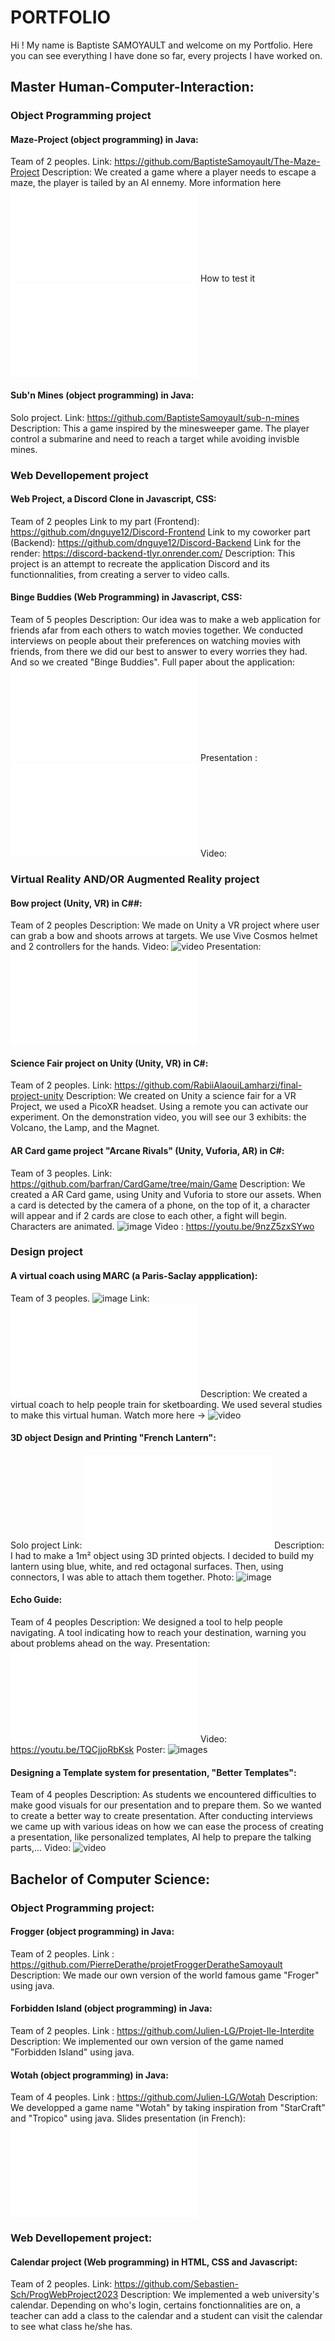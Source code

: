 # PORTFOLIO
Hi ! My name is Baptiste SAMOYAULT and welcome on my Portfolio. 
Here you can see everything I have done so far, every projects I have worked on.

## Master Human-Computer-Interaction:

### Object Programming project

#### Maze-Project (object programming) in Java:
Team of 2 peoples.
Link: https://github.com/BaptisteSamoyault/The-Maze-Project
Description: We created a game where a player needs to escape a maze, the player is tailed by an AI ennemy.
More information here ![report](Reports/HW3-PAC-Maze.pdf)
How to test it ![try](Reports/Instructions.pdf)

#### Sub'n Mines (object programming) in Java:
Solo project.
Link: https://github.com/BaptisteSamoyault/sub-n-mines
Description: This a game inspired by the minesweeper game. The player control a submarine and need to reach a target while avoiding invisble mines. 


### Web Devellopement project

#### Web Project, a Discord Clone in Javascript, CSS:
Team of 2 peoples
Link to my part (Frontend): https://github.com/dnguye12/Discord-Frontend
Link to my coworker part (Backend): https://github.com/dnguye12/Discord-Backend
Link for the render: https://discord-backend-tlyr.onrender.com/ 
Description: This project is an attempt to recreate the application Discord and its functionnalities, from creating a server to video calls. 

#### Binge Buddies (Web Programming) in Javascript, CSS:
Team of 5 peoples
Description: Our idea was to make a web application for friends afar from each others to watch movies together. We conducted interviews on people about their preferences on watching movies with friends, from there we did our best to answer to every worries they had. And so we created "Binge Buddies".
Full paper about the application: ![TER_BingeBuddies](Reports/TER_BingeBuddies.pdf) 
Presentation : ![slides](Reports/Binge%20Buddies.pdf)
Video: 

### Virtual Reality AND/OR Augmented Reality project

#### Bow project (Unity, VR) in C##:
Team of 2 peoples
Description: We made on Unity a VR project where user can grab a bow and shoots arrows at targets. We use Vive Cosmos helmet and 2 controllers for the hands.
Video: ![video](https://youtu.be/ZmPPQAu60NA)
Presentation: ![Slides](Reports/Adv%20Immersive%20-%20Presentation.pdf)

#### Science Fair project on Unity (Unity, VR) in C#:
Team of 2 peoples.
Link: https://github.com/RabiiAlaouiLamharzi/final-project-unity
Description: We created on Unity a science fair for a VR Project, we used a PicoXR headset. Using a remote you can activate our experiment. On the demonstration video, you will see our 3 exhibits: the Volcano, the Lamp, and the Magnet.

#### AR Card game project "Arcane Rivals" (Unity, Vuforia, AR) in C#:
Team of 3 peoples.
Link: https://github.com/barfran/CardGame/tree/main/Game
Description: We created a AR Card game, using Unity and Vuforia to store our assets. When a card is detected by the camera of a phone, on the top of it, a character will appear and if 2 cards are close to each other, a fight will begin. Characters are animated. 
![image](Images/ArcaneRivals.png)
Video : https://youtu.be/9nzZ5zxSYwo


### Design project

#### A virtual coach using MARC (a Paris-Saclay appplication):
Team of 3 peoples.
![image](Images/MARC3.png)
Link: ![research-paper](Reports/4-Baptiste-Ilinca-Abel.pdf)
Description: We created a virtual coach to help people train for sketboarding. We used several studies to make this virtual human.
Watch more here -> ![video](https://youtu.be/slN8KFjPqjI)

#### 3D object Design and Printing "French Lantern":
Solo project
Link: ![report](Reports/The%20art%20of%20fabricating%20tangible%20surfaces.pdf)
Description: I had to make a 1m² object using 3D printed objects. I decided to build my lantern using blue, white, and red octagonal surfaces. Then, using connectors, I was able to attach them together.
Photo: ![image](Images/FrenchLantern.avif)

#### Echo Guide:
Team of 4 peoples
Description: We designed a tool to help people navigating. A tool indicating how to reach your destination, warning you about problems ahead on the way. 
Presentation: ![presentation](Reports/EchoGuide.pdf)
Video: https://youtu.be/TQCjjoRbKsk
Poster: ![images](Images/EchoGuide%20Poster.jpg)

#### Designing a Template system for presentation, "Better Templates":
Team of 4 peoples
Description: As students we encountered difficulties to make good visuals for our presentation and to prepare them. So we wanted to create a better way to create presentation. After conducting interviews we came up with various ideas on how we can ease the process of creating a presentation, like personalized templates, AI help to prepare the talking parts,...
Video: ![video](https://youtu.be/v7sTQGZMLYQ)


## Bachelor of Computer Science:

### Object Programming project:

#### Frogger (object programming) in Java: 
Team of 2 peoples.
Link : https://github.com/PierreDerathe/projetFroggerDeratheSamoyault
Description: We made our own version of the world famous game "Froger" using java.

#### Forbidden Island (object programming) in Java:
Team of 2 peoples.
Link : https://github.com/Julien-LG/Projet-Ile-Interdite
Description: We implemented our own version of the game named "Forbidden Island" using java. 

#### Wotah (object programming) in Java:
Team of 4 peoples.
Link : https://github.com/Julien-LG/Wotah
Description: We developped a game name "Wotah" by taking inspiration from "StarCraft" and "Tropico" using java.
Slides presentation (in French): ![slides](Reports/Wotah_Java_Game.pdf)


### Web Devellopement project:

#### Calendar project (Web programming) in HTML, CSS and Javascript:
Team of 2 peoples.
Link: https://github.com/Sebastien-Sch/ProgWebProject2023
Description: We implemented a web university's calendar. Depending on who's login, certains fonctionnalities are on, a teacher can add a class to the calendar and a student can visit the calendar to see what class he/she has.
